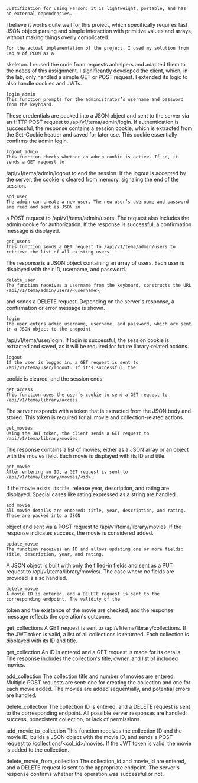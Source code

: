     Justification for using Parson: it is lightweight, portable, and has no external dependencies.
I believe it works quite well for this project, which specifically requires fast JSON object
parsing and simple interaction with primitive values and arrays, without making things overly
complicated.

    For the actual implementation of the project, I used my solution from Lab 9 of PCOM as a
skeleton. I reused the code from requests anhelpers and adapted them to the needs of this assignment.
I significantly developed the client, which, in the lab, only handled a simple GET or POST request.
I extended its logic to also handle cookies and JWTs.

    login_admin
    This function prompts for the administrator’s username and password from the keyboard.
These credentials are packed into a JSON object and sent to the server via an HTTP POST request to
/api/v1/tema/admin/login. If authentication is successful, the response contains a session cookie,
which is extracted from the Set-Cookie header and saved for later use. This cookie essentially confirms
the admin login.

    logout_admin
    This function checks whether an admin cookie is active. If so, it sends a GET request to
/api/v1/tema/admin/logout to end the session. If the logout is accepted by the server, the cookie is
cleared from memory, signaling the end of the session.

    add_user
    The admin can create a new user. The new user’s username and password are read and sent as JSON in
a POST request to /api/v1/tema/admin/users. The request also includes the admin cookie for authorization.
If the response is successful, a confirmation message is displayed.

    get_users
    This function sends a GET request to /api/v1/tema/admin/users to retrieve the list of all existing users.
The response is a JSON object containing an array of users. Each user is displayed with their ID, username,
and password.

    delete_user
    The function receives a username from the keyboard, constructs the URL /api/v1/tema/admin/users/<username>,
and sends a DELETE request. Depending on the server's response, a confirmation or error message is shown.

    login
    The user enters admin_username, username, and password, which are sent in a JSON object to the endpoint
/api/v1/tema/user/login. If login is successful, the session cookie is extracted and saved, as it will be
required for future library-related actions.

    logout
    If the user is logged in, a GET request is sent to /api/v1/tema/user/logout. If it's successful, the
cookie is cleared, and the session ends.

    get_access
    This function uses the user’s cookie to send a GET request to /api/v1/tema/library/access.
The server responds with a token that is extracted from the JSON body and stored. This token is required
for all movie and collection-related actions.

    get_movies
    Using the JWT token, the client sends a GET request to /api/v1/tema/library/movies.
The response contains a list of movies, either as a JSON array or an object with the movies field.
Each movie is displayed with its ID and title.

    get_movie
    After entering an ID, a GET request is sent to /api/v1/tema/library/movies/<id>.
If the movie exists, its title, release year, description, and rating are displayed.
Special cases like rating expressed as a string are handled.

    add_movie
    All movie details are entered: title, year, description, and rating. These are packed into a JSON
object and sent via a POST request to /api/v1/tema/library/movies. If the response indicates success,
the movie is considered added.

    update_movie
    The function receives an ID and allows updating one or more fields: title, description, year, and rating.
A JSON object is built with only the filled-in fields and sent as a PUT request to
/api/v1/tema/library/movies/<id>. The case where no fields are provided is also handled.

    delete_movie
    A movie ID is entered, and a DELETE request is sent to the corresponding endpoint. The validity of the
token and the existence of the movie are checked, and the response message reflects the operation's outcome.

get_collections
A GET request is sent to /api/v1/tema/library/collections. If the JWT token is valid, a list of all collections is returned.
Each collection is displayed with its ID and title.

get_collection
An ID is entered and a GET request is made for its details.
The response includes the collection's title, owner, and list of included movies.

add_collection
The collection title and number of movies are entered.
Multiple POST requests are sent: one for creating the collection and one for each movie added.
The movies are added sequentially, and potential errors are handled.

delete_collection
The collection ID is entered, and a DELETE request is sent to the corresponding endpoint.
All possible server responses are handled: success, nonexistent collection, or lack of permissions.

add_movie_to_collection
This function receives the collection ID and the movie ID, builds a JSON object with the movie ID, and sends a POST request to /collections/<col_id>/movies.
If the JWT token is valid, the movie is added to the collection.

delete_movie_from_collection
The collection_id and movie_id are entered, and a DELETE request is sent to the appropriate endpoint.
The server's response confirms whether the operation was successful or not.
    